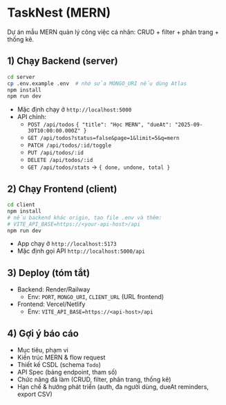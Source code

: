 # TaskNest (MERN)

Dự án mẫu MERN quản lý công việc cá nhân: CRUD + filter + phân trang + thống kê.

## 1) Chạy Backend (server)
```bash
cd server
cp .env.example .env  # nhớ sửa MONGO_URI nếu dùng Atlas
npm install
npm run dev
```
- Mặc định chạy ở `http://localhost:5000`
- API chính:
  - `POST /api/todos` `{ "title": "Học MERN", "dueAt": "2025-09-30T10:00:00.000Z" }`
  - `GET /api/todos?status=false&page=1&limit=5&q=mern`
  - `PATCH /api/todos/:id/toggle`
  - `PUT /api/todos/:id`
  - `DELETE /api/todos/:id`
  - `GET /api/todos/stats` → `{ done, undone, total }`

## 2) Chạy Frontend (client)
```bash
cd client
npm install
# nếu backend khác origin, tạo file .env và thêm:
# VITE_API_BASE=https://<your-api-host>/api
npm run dev
```
- App chạy ở `http://localhost:5173`
- Mặc định gọi API `http://localhost:5000/api`

## 3) Deploy (tóm tắt)
- Backend: Render/Railway
  - Env: `PORT`, `MONGO_URI`, `CLIENT_URL` (URL frontend)
- Frontend: Vercel/Netlify
  - Env: `VITE_API_BASE=https://<api-host>/api`

## 4) Gợi ý báo cáo
- Mục tiêu, phạm vi
- Kiến trúc MERN & flow request
- Thiết kế CSDL (schema `Todo`)
- API Spec (bảng endpoint, tham số)
- Chức năng đã làm (CRUD, filter, phân trang, thống kê)
- Hạn chế & hướng phát triển (auth, đa người dùng, dueAt reminders, export CSV)
